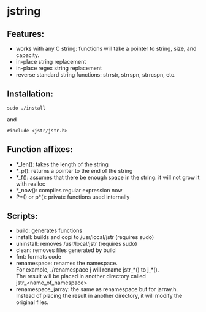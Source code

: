 # jstring

## Features:

- works with any C string: functions will take a pointer to string, size, and capacity.
- in-place string replacement
- in-place regex string replacement
- reverse standard string functions: strrstr, strrspn, strrcspn, etc.

## Installation:

```
sudo ./install
```
and
```
#include <jstr/jstr.h>
```

## Function affixes: 

- \*\_len(): takes the length of the string
- \*\_p(): returns a pointer to the end of the string
- \*\_f(): assumes that there be enough space in the string: it will not grow it with realloc
- \*\_now(): compiles regular expression now
- P\*() or p\*(): private functions used internally

## Scripts:

- build: generates functions
- install: builds and copi to /usr/local/jstr (requires sudo)
- uninstall: removes /usr/local/jstr (requires sudo)
- clean: removes files generated by build
- fmt: formats code
- renamespace: renames the namespace.<br>
For example, ./renamespace j will rename jstr\_\*() to j\_\*().<br>
The result will be placed in another directory called jstr\_\<name\_of\_namespace\>
- renamespace\_jarray: the same as renamespace but for jarray.h.<br>
Instead of placing the result in another directory, it will modify the original files.
